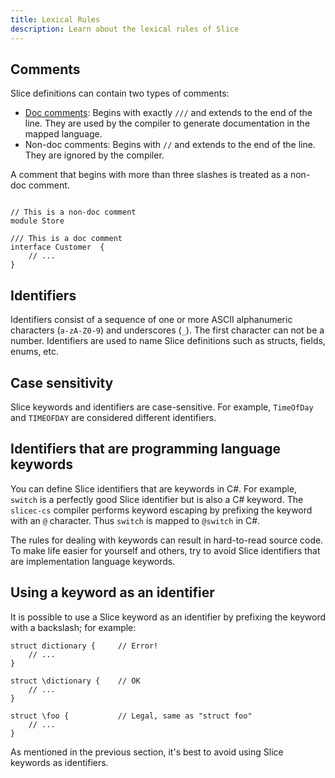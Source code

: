```yaml
---
title: Lexical Rules
description: Learn about the lexical rules of Slice
---
```


## Comments

Slice definitions can contain two types of comments:

- [Doc comments](/docs/slice/language-guide/doc-comments): Begins with exactly `///` and extends to the end of the line.
  They are used by the compiler to generate documentation in the mapped language.
- Non-doc comments: Begins with `//` and extends to the end of the line. They are ignored by the compiler.

A comment that begins with more than three slashes is treated as a non-doc comment.

```slice

// This is a non-doc comment
module Store

/// This is a doc comment
interface Customer  {
    // ...
}

```

## Identifiers

Identifiers consist of a sequence of one or more ASCII alphanumeric characters (`a-zA-Z0-9`) and underscores (`_`).
The first character can not be a number. Identifiers are used to name Slice definitions such as structs, fields, enums, etc.

## Case sensitivity

Slice keywords and identifiers are case-sensitive. For example, `TimeOfDay` and `TIMEOFDAY` are
considered different identifiers.

## Identifiers that are programming language keywords

You can define Slice identifiers that are keywords in C#. For example, `switch` is a
perfectly good Slice identifier but is also a C# keyword. The `slicec-cs` compiler performs keyword escaping by
prefixing the keyword with an `@` character. Thus `switch` is mapped to `@switch` in C#.

The rules for dealing with keywords can result in hard-to-read source code. To make life easier for yourself and others,
try to avoid Slice identifiers that are implementation language keywords.

## Using a keyword as an identifier

It is possible to use a Slice keyword as an identifier by prefixing the keyword with a backslash; for example:

```slice
struct dictionary {     // Error!
    // ...
}

struct \dictionary {    // OK
    // ...
}

struct \foo {           // Legal, same as "struct foo"
    // ...
}
```

As mentioned in the previous section, it's best to avoid using Slice keywords as identifiers.
